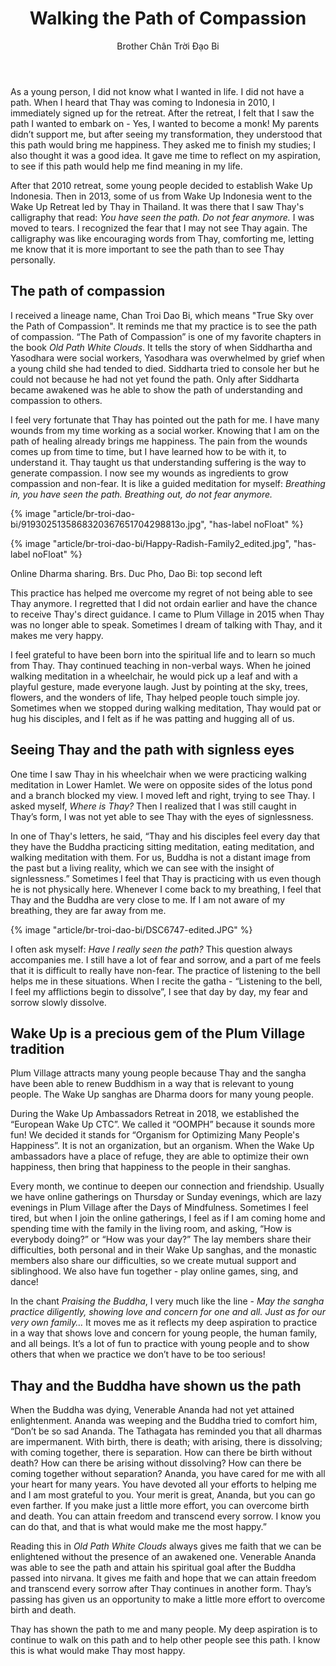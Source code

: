 ﻿---
title: Walking the Path of Compassion
author: Brother Chân Trời Đạo Bi
---

<!-- Wake Up is a Precious Gem of the Plum Village Tradition -->
<!-- Calligraphy by Thay Phap Huu -->
<!-- Offering the Wake Up song for Thay and the Sangha -->
<!-- Wake Up Indonesia with sarong and batik -->

As a young person, I did not know what I wanted in life. I did not have a path. When I heard that Thay was coming to Indonesia in 2010, I immediately signed up for the retreat. After the retreat, I felt that I saw the path I wanted to embark on - Yes, I wanted to become a monk! My parents didn’t support me, but after seeing my transformation, they understood that this path would bring me happiness. They asked me to finish my studies; I also thought it was a good idea. It gave me time to reflect on my aspiration, to see if this path would help me find meaning in my life.

After that 2010 retreat, some young people decided to establish Wake Up Indonesia. Then in 2013, some of us from Wake Up Indonesia went to the Wake Up Retreat led by Thay in Thailand. It was there that I saw Thay's calligraphy that read: *You have seen the path. Do not fear anymore.* I was moved to tears. I recognized the fear that I may not see Thay again. The calligraphy was like encouraging words from Thay, comforting me, letting me know that it is more important to see the path than to see Thay personally. 

## The path of compassion

I received a lineage name, Chan Troi Dao Bi, which means "True Sky over the Path of Compassion". It reminds me that my practice is to see the path of compassion. “The Path of Compassion” is one of my favorite chapters in the book *Old Path White Clouds*. It tells the story of when Siddhartha and Yasodhara were social workers, Yasodhara was overwhelmed by grief when a young child she had tended to died. Siddharta tried to console her but he could not because he had not yet found the path. Only after Siddharta became awakened was he able to show the path of understanding and compassion to others.

I feel very fortunate that Thay has pointed out the path for me. I have many wounds from my time working as a social worker. Knowing that I am on the path of healing already brings me happiness. The pain from the wounds comes up from time to time, but I have learned how to be with it, to understand it. Thay taught us that understanding suffering is the way to generate compassion. I now see my wounds as ingredients to grow compassion and non-fear. It is like a guided meditation for myself: *Breathing in, you have seen the path. Breathing out, do not fear anymore.*

{% image "article/br-troi-dao-bi/9193025135868320367651704298813o.jpg", "has-label noFloat" %}
<p class="image-label"></p>
{% image "article/br-troi-dao-bi/Happy-Radish-Family2_edited.jpg", "has-label noFloat" %}
<p class="image-label">Online Dharma sharing. Brs. Duc Pho, Dao Bi: top second left</p>

This practice has helped me overcome my regret of not being able to see Thay anymore. I regretted that I did not ordain earlier and have the chance to receive Thay's direct guidance. I came to Plum Village in 2015 when Thay was no longer able to speak. Sometimes I dream of talking with Thay, and it makes me very happy. 

I feel grateful to have been born into the spiritual life and to learn so much from Thay. Thay continued teaching in non-verbal ways. When he joined walking meditation in a wheelchair, he would pick up a leaf and with a playful gesture, made everyone laugh. Just by pointing at the sky, trees, flowers, and the wonders of life, Thay helped people touch simple joy. Sometimes when we stopped during walking meditation, Thay would pat or hug his disciples, and I felt as if he was patting and hugging all of us. 

<!-- Walking meditation with Thay in Lower Hamlet -->

## Seeing Thay and the path with signless eyes

One time I saw Thay in his wheelchair when we were practicing walking meditation in Lower Hamlet. We were on opposite sides of the lotus pond and a branch blocked my view. I moved left and right, trying to see Thay. I asked myself, *Where is Thay?* Then I realized that I was still caught in Thay’s form, I was not yet able to see Thay with the eyes of signlessness. 

In one of Thay's letters, he said, “Thay and his disciples feel every day that they have the Buddha practicing sitting meditation, eating meditation, and walking meditation with them. For us, Buddha is not a distant image from the past but a living reality, which we can see with the insight of signlessness.” Sometimes I feel that Thay is practicing with us even though he is not physically here. Whenever I come back to my breathing, I feel that Thay and the Buddha are very close to me. If I am not aware of my breathing, they are far away from me.

{% image "article/br-troi-dao-bi/DSC6747-edited.JPG" %}

I often ask myself: *Have I really seen the path?* This question always accompanies me. I still have a lot of fear and sorrow, and a part of me feels that it is difficult to really have non-fear. The practice of listening to the bell helps me in these situations. When I recite the gatha - “Listening to the bell, I feel my afflictions begin to dissolve”, I see that day by day, my fear and sorrow slowly dissolve. 

## Wake Up is a precious gem of the Plum Village tradition 

Plum Village attracts many young people because Thay and the sangha have been able to renew Buddhism in a way that is relevant to young people. The Wake Up sanghas are Dharma doors for many young people. 

During the Wake Up Ambassadors Retreat in 2018, we established the “European Wake Up CTC”. We called it “OOMPH” because it sounds more fun! We decided it stands for “Organism for Optimizing Many People's Happiness”. It is not an organization, but an organism. When the Wake Up ambassadors have a place of refuge, they are able to optimize their own happiness, then bring that happiness to the people in their sanghas. 

Every month, we continue to deepen our connection and friendship. Usually we have online gatherings on Thursday or Sunday evenings, which are lazy evenings in Plum Village after the Days of Mindfulness. Sometimes I feel tired, but when I join the online gatherings, I feel as if I am coming home and spending time with the family in the living room, and asking, “How is everybody doing?” or “How was your day?” The lay members share their difficulties, both personal and in their Wake Up sanghas, and the monastic members also share our difficulties, so we create mutual support and siblinghood. We also have fun together - play online games, sing, and dance!

In the chant *Praising the Buddha*, I very much like the line - *May the sangha practice diligently, showing love and concern for one and all. Just as for our very own family…* It moves me as it reflects my deep aspiration to practice in a way that shows love and concern for young people, the human family, and all beings. It’s a lot of fun to practice with young people and to show others that when we practice we don’t have to be too serious!
<!-- Happy Wake Up Ambassadors Change The World -->

<!-- Calligraphy by Thay Phap Huu -->

<!-- The Wake Up Ambassadors enjoying PV TV -->

<!-- Virtual hugging with Fearless Fluorite Family after the 5 Mindfulness Trainings Transmission Ceremony -->

## Thay and the Buddha have shown us the path

When the Buddha was dying, Venerable Ananda had not yet attained enlightenment. Ananda was weeping and the Buddha tried to comfort him, “Don’t be so sad Ananda. The Tathagata has reminded you that all dharmas are impermanent. With birth, there is death; with arising, there is dissolving; with coming together, there is separation. How can there be birth without death? How can there be arising without dissolving? How can there be coming together without separation? Ananda, you have cared for me with all your heart for many years. You have devoted all your efforts to helping me and I am most grateful to you. Your merit is great, Ananda, but you can go even farther. If you make just a little more effort, you can overcome birth and death. You can attain freedom and transcend every sorrow. I know you can do that, and that is what would make me the most happy.”

Reading this in *Old Path White Clouds* always gives me faith that we can be enlightened without the presence of an awakened one. Venerable Ananda was able to see the path and attain his spiritual goal after the Buddha passed into nirvana. It gives me faith and hope that we can attain freedom and transcend every sorrow after Thay continues in another form. Thay’s passing has given us an opportunity to make a little more effort to overcome birth and death. 

Thay has shown the path to me and many people. My deep aspiration is to continue to walk on this path and to help other people see this path. I know this is what would make Thay most happy.


<!-- Wake Up online Dharma Sharing family during an online retreat -->
